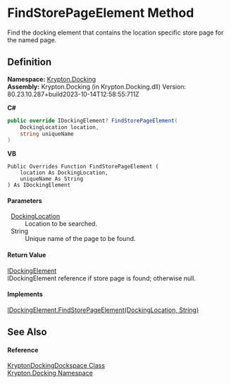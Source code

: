 # FindStorePageElement Method


Find the docking element that contains the location specific store page for the named page.



## Definition
**Namespace:** <a href="98399376-cf41-9454-4b4d-4fab2ca20bc7.md">Krypton.Docking</a>  
**Assembly:** Krypton.Docking (in Krypton.Docking.dll) Version: 80.23.10.287+build2023-10-14T12:58:55:711Z

**C#**
``` C#
public override IDockingElement? FindStorePageElement(
	DockingLocation location,
	string uniqueName
)
```
**VB**
``` VB
Public Overrides Function FindStorePageElement ( 
	location As DockingLocation,
	uniqueName As String
) As IDockingElement
```



#### Parameters
<dl><dt>  <a href="f1d759b3-8cb2-f66d-b264-e821aa45637b.md">DockingLocation</a></dt><dd>Location to be searched.</dd><dt>  String</dt><dd>Unique name of the page to be found.</dd></dl>

#### Return Value
<a href="7a8c0862-7f74-27fa-175f-cc894ff97478.md">IDockingElement</a>  
IDockingElement reference if store page is found; otherwise null.

#### Implements
<a href="9e62b23f-9795-ae05-4429-e41cac91616e.md">IDockingElement.FindStorePageElement(DockingLocation, String)</a>  


## See Also


#### Reference
<a href="a16209d6-1fd7-84cf-e1f0-e08aca0d626c.md">KryptonDockingDockspace Class</a>  
<a href="98399376-cf41-9454-4b4d-4fab2ca20bc7.md">Krypton.Docking Namespace</a>  
